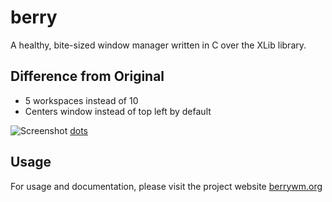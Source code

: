 # berry

A healthy, bite-sized window manager written in C over the XLib library.

## Difference from Original
- 5 workspaces instead of 10
- Centers window instead of top left by default

![Screenshot](https://raw.githubusercontent.com/savar95x/dotfiles/main/.assets/pome2.0/show1.png)
[dots](https://github.com/savar95x/dotfiles)

## Usage
For usage and documentation, please visit the project website [berrywm.org](https://berrywm.org)
